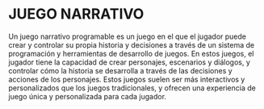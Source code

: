 # JUEGO NARRATIVO 
Un juego narrativo programable es un juego en el que el jugador puede crear y controlar su propia historia y decisiones a través de un sistema de programación y herramientas de desarrollo de juegos. En estos juegos, el jugador tiene la capacidad de crear personajes, escenarios y diálogos, y controlar cómo la historia se desarrolla a través de las decisiones y acciones de los personajes. Estos juegos suelen ser más interactivos y personalizados que los juegos tradicionales, y ofrecen una experiencia de juego única y personalizada para cada jugador.
